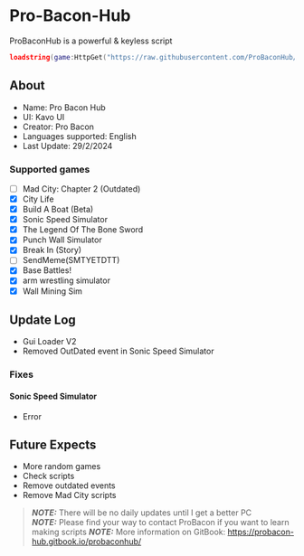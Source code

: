 # Pro-Bacon-Hub
ProBaconHub is a powerful & keyless script
```lua
loadstring(game:HttpGet("https://raw.githubusercontent.com/ProBaconHub/ProBaconGUI/main/-ProBaconGuiLoader", true))()
```

## About
+ Name: Pro Bacon Hub
+ UI: Kavo UI
+ Creator: Pro Bacon
+ Languages supported: English
+ Last Update: 29/2/2024

### Supported games
- [ ] Mad City: Chapter 2 (Outdated)  
- [x] City Life  
- [x] Build A Boat (Beta)  
- [x] Sonic Speed Simulator  
- [x] The Legend Of The Bone Sword  
- [x] Punch Wall Simulator  
- [x] Break In (Story)  
- [ ] SendMeme(SMTYETDTT)  
- [x] Base Battles!  
- [x] arm wrestling simulator  
- [x] Wall Mining Sim  

## Update Log
+ Gui Loader V2
+ Removed OutDated event in Sonic Speed Simulator
### Fixes
#### Sonic Speed Simulator
+ Error
## Future Expects
+ More random games
+ Check scripts
+ Remove outdated events
+ Remove Mad City scripts

> **_NOTE:_** There will be no daily updates until I get a better PC  
> **_NOTE:_** Please find your way to contact ProBacon if you want to learn making scripts
> **_NOTE:_** More information on GitBook: https://probacon-hub.gitbook.io/probaconhub/
